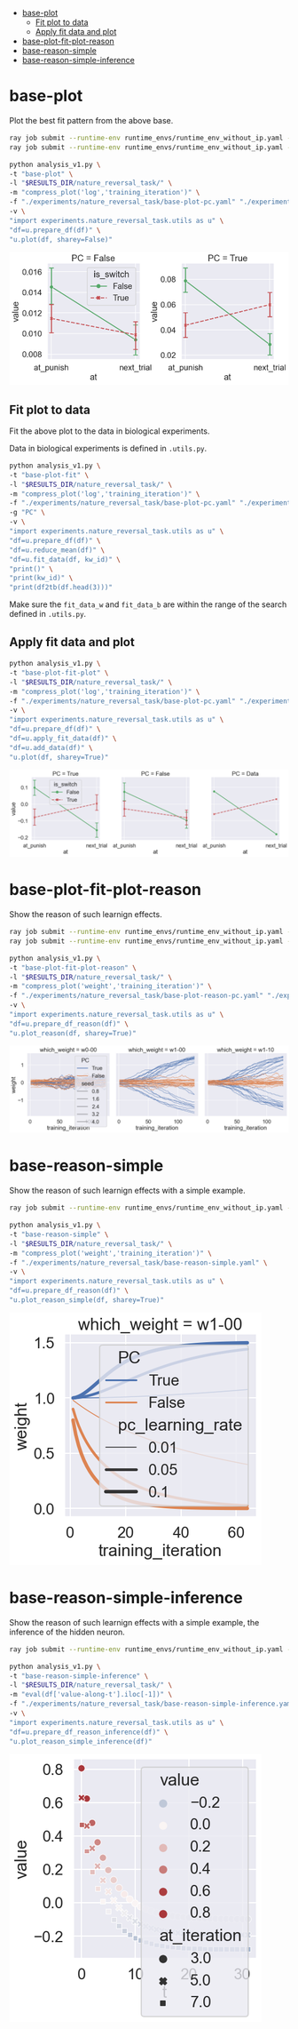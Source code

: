 <!-- TOC -->

- [base-plot](#base-plot)
  - [Fit plot to data](#fit-plot-to-data)
  - [Apply fit data and plot](#apply-fit-data-and-plot)
- [base-plot-fit-plot-reason](#base-plot-fit-plot-reason)
- [base-reason-simple](#base-reason-simple)
- [base-reason-simple-inference](#base-reason-simple-inference)

<!-- /TOC -->

<!-- # base

Initial investigation: search different configurations and get possible configurations that can produce similar pattern in the data from biological experiments.

```bash
ray job submit --runtime-env runtime_envs/runtime_env_without_ip.yaml --address $PSSR -- python main.py -c nature_reversal_task/base
```

```bash
python analysis_v1.py \
-t "base" \
-l "$RESULTS_DIR/nature_reversal_task/" \
-m "compress_plot('log','training_iteration')" \
-f "./experiments/nature_reversal_task/base.yaml" \
-g "init_std" \
-v \
"import experiments.nature_reversal_task.utils as u" \
"df=u.prepare_df(df)" \
"u.plot(df,row='pc_learning_rate',sharey=False)"
```

[doc](./base.md)

Successful. -->

# base-plot

Plot the best fit pattern from the above base.

```bash
ray job submit --runtime-env runtime_envs/runtime_env_without_ip.yaml --address $PSSR -- python main.py -c nature_reversal_task/base-plot-bp
ray job submit --runtime-env runtime_envs/runtime_env_without_ip.yaml --address $PSSR -- python main.py -c nature_reversal_task/base-plot-pc
```

```bash
python analysis_v1.py \
-t "base-plot" \
-l "$RESULTS_DIR/nature_reversal_task/" \
-m "compress_plot('log','training_iteration')" \
-f "./experiments/nature_reversal_task/base-plot-pc.yaml" "./experiments/nature_reversal_task/base-plot-bp.yaml" \
-v \
"import experiments.nature_reversal_task.utils as u" \
"df=u.prepare_df(df)" \
"u.plot(df, sharey=False)"
```

![](./base-plot-.png)

## Fit plot to data

Fit the above plot to the data in biological experiments.

Data in biological experiments is defined in ```.utils.py```.

```bash
python analysis_v1.py \
-t "base-plot-fit" \
-l "$RESULTS_DIR/nature_reversal_task/" \
-m "compress_plot('log','training_iteration')" \
-f "./experiments/nature_reversal_task/base-plot-pc.yaml" "./experiments/nature_reversal_task/base-plot-bp.yaml" \
-g "PC" \
-v \
"import experiments.nature_reversal_task.utils as u" \
"df=u.prepare_df(df)" \
"df=u.reduce_mean(df)" \
"df=u.fit_data(df, kw_id)" \
"print()" \
"print(kw_id)" \
"print(df2tb(df.head(3)))"
```

Make sure the ```fit_data_w``` and ```fit_data_b``` are within the range of the search defined in ```.utils.py```.

## Apply fit data and plot

```bash
python analysis_v1.py \
-t "base-plot-fit-plot" \
-l "$RESULTS_DIR/nature_reversal_task/" \
-m "compress_plot('log','training_iteration')" \
-f "./experiments/nature_reversal_task/base-plot-pc.yaml" "./experiments/nature_reversal_task/base-plot-bp.yaml" \
-v \
"import experiments.nature_reversal_task.utils as u" \
"df=u.prepare_df(df)" \
"df=u.apply_fit_data(df)" \
"df=u.add_data(df)" \
"u.plot(df, sharey=True)"
```

![](./base-plot-fit-plot-.png)

# base-plot-fit-plot-reason

Show the reason of such learnign effects.

```bash
ray job submit --runtime-env runtime_envs/runtime_env_without_ip.yaml --address $PSSR -- python main.py -c nature_reversal_task/base-plot-reason-bp
ray job submit --runtime-env runtime_envs/runtime_env_without_ip.yaml --address $PSSR -- python main.py -c nature_reversal_task/base-plot-reason-pc
```

```bash
python analysis_v1.py \
-t "base-plot-fit-plot-reason" \
-l "$RESULTS_DIR/nature_reversal_task/" \
-m "compress_plot('weight','training_iteration')" \
-f "./experiments/nature_reversal_task/base-plot-reason-pc.yaml" "./experiments/nature_reversal_task/base-plot-reason-bp.yaml" \
-v \
"import experiments.nature_reversal_task.utils as u" \
"df=u.prepare_df_reason(df)" \
"u.plot_reason(df, sharey=True)"
```

![](./base-plot-fit-plot-reason-.png)

<!-- ```bash
python analysis_v1.py \
-t "base-plot-fit-plot-reason-seed" \
-l "$RESULTS_DIR/nature_reversal_task/" \
-m "compress_plot('weight','training_iteration')" \
-f "./experiments/nature_reversal_task/base-plot-reason-pc.yaml" "./experiments/nature_reversal_task/base-plot-reason-bp.yaml" \
-v \
"import experiments.nature_reversal_task.utils as u" \
"df=u.prepare_df_reason(df)" \
"u.plot_reason_seed(df,y='weight')"
```

![](./base-plot-fit-plot-reason-seed-.png) -->

<!-- ```bash
python analysis_v1.py \
-t "base-plot-fit-plot-reason-seed-id" \
-l "$RESULTS_DIR/nature_reversal_task/" \
-m "compress_plot('correct_id','training_iteration')" \
-f "./experiments/nature_reversal_task/base-plot-reason-pc.yaml" "./experiments/nature_reversal_task/base-plot-reason-bp.yaml" \
-v \
"import experiments.nature_reversal_task.utils as u" \
"df=u.prepare_df_reason(df,y='correct_id')" \
"u.plot_reason_seed(df,y='correct_id')"
```

![](./base-plot-fit-plot-reason-seed-id-.png) -->

# base-reason-simple

Show the reason of such learnign effects with a simple example.

```bash
ray job submit --runtime-env runtime_envs/runtime_env_without_ip.yaml --address $PSSR -- python main.py -c nature_reversal_task/base-reason-simple
```

```bash
python analysis_v1.py \
-t "base-reason-simple" \
-l "$RESULTS_DIR/nature_reversal_task/" \
-m "compress_plot('weight','training_iteration')" \
-f "./experiments/nature_reversal_task/base-reason-simple.yaml" \
-v \
"import experiments.nature_reversal_task.utils as u" \
"df=u.prepare_df_reason(df)" \
"u.plot_reason_simple(df, sharey=True)"
```

![](./base-reason-simple-.png)

# base-reason-simple-inference

Show the reason of such learnign effects with a simple example, the inference of the hidden neuron.

```bash
ray job submit --runtime-env runtime_envs/runtime_env_without_ip.yaml --address $PSSR -- python main.py -c nature_reversal_task/base-reason-simple-inference
```

```bash
python analysis_v1.py \
-t "base-reason-simple-inference" \
-l "$RESULTS_DIR/nature_reversal_task/" \
-m "eval(df['value-along-t'].iloc[-1])" \
-f "./experiments/nature_reversal_task/base-reason-simple-inference.yaml" \
-v \
"import experiments.nature_reversal_task.utils as u" \
"df=u.prepare_df_reason_inference(df)" \
"u.plot_reason_simple_inference(df)"
```

![](./base-reason-simple-inference-.png)
